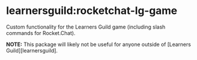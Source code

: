 # learnersguild:rocketchat-lg-game

Custom functionality for the Learners Guild game (including slash commands for Rocket.Chat).

**NOTE:** This package will likely not be useful for anyone outside of [Learners Guild][learnersguild].
